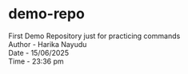 # demo-repo
First Demo Repository just for practicing commands
<br>
Author - Harika Nayudu
<br>
Date - 15/06/2025
<br>
Time - 23:36 pm
<br>
